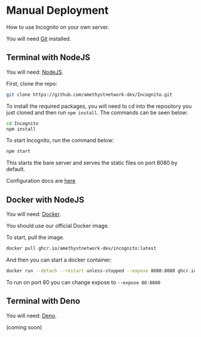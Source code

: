 # Manual Deployment

How to use Incognito on your own server.

You will need [Git](https://git-scm.com) installed.

## Terminal with NodeJS

You will need: [NodeJS](https://nodejs.org).

First, clone the repo:
```sh
git clone https://github.com/amethystnetwork-dev/Incognito.git
```

To install the required packages, you will need to cd into the repository you just cloned and then run `npm install`. The commands can be seen below:
```sh
cd Incognito
npm install
```

To start Incognito, run the command below:
```sh
npm start
```

This starts the bare server and serves the static files on port 8080 by default.

Configuration docs are [here](/projects/incognito/#config)

## Docker with NodeJS

You will need: [Docker](https://docker.com).

You should use our official Docker image.

To start, pull the image.
```bash
docker pull ghcr.io/amethystnetwork-dev/incognito:latest
```

And then you can start a docker container:

```bash
docker run --detach --restart unless-stopped --expose 8080:8080 ghcr.io/amethystnetwork-dev/incognito
```

To run on port 80 you can change expose to `--expose 80:8080`

## Terminal with Deno

You will need: [Deno](https://deno.land).

(coming soon)
